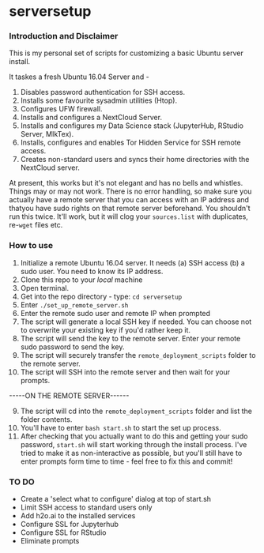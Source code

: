 # serversetup

### Introduction and Disclaimer
This is my personal set of scripts for customizing a basic Ubuntu server install. 

It taskes a fresh Ubuntu 16.04 Server and -

1) Disables password authentication for SSH access.
2) Installs some favourite sysadmin utilities (Htop).
3) Configures UFW firewall.
4) Installs and configures a NextCloud Server.
5) Installs and configures my Data Science stack (JupyterHub, RStudio Server, MIkTex).
6) Installs, configures and enables Tor Hidden Service for SSH remote access.
7) Creates non-standard users and syncs their home directories with the NextCloud server.

At present, this works but it's not elegant and has no bells and whistles. Things may or may not work. There is no error handling, so make sure you actually have a remote server that you can access with an IP address and thatyou have sudo rights on that remote server beforehand. You shouldn't run this twice. It'll work, but it will clog your `sources.list` with duplicates, re-`wget` files etc.

### How to use
1) Initialize a remote Ubuntu 16.04 server. It needs (a) SSH access (b) a sudo user. You need to know its IP address.
2) Clone this repo to your *local* machine
3) Open terminal.
4) Get into the repo directory - type: `cd serversetup`
5) Enter `./set_up_remote_server.sh`
4) Enter the remote sudo user and remote IP when prompted
5) The script will generate a local SSH key if needed. You can choose not to overwrite your existing key if you'd rather keep it.
6) The script will send the key to the remote server. Enter your remote sudo password to send the key.
7) The script will securely transfer the `remote_deployment_scripts` folder to the remote server.
8) The script will SSH into the remote server and then wait for your prompts.

-----ON THE REMOTE SERVER------

9) The script will cd into the `remote_deployment_scripts` folder and list the folder contents.
10) You'll have to enter `bash start.sh` to start the set up process.
10) After checking that you actually want to do this and getting your sudo password, `start.sh` will start working through the install process. I've tried to make it as non-interactive as possible, but you'll still have to enter prompts form time to time - feel free to fix this and commit!

### TO DO
* Create a 'select what to configure' dialog at top of start.sh
* Limit SSH access to standard users only
* Add h2o.ai to the installed services
* Configure SSL for Jupyterhub
* Configure SSL for RStudio
* Eliminate prompts
